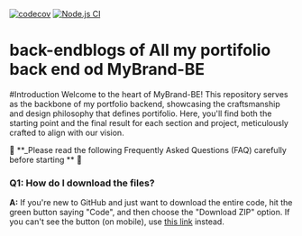[![codecov](https://codecov.io/github/tchamianest/MyBrand-BE/graph/badge.svg?token=ZQK3VYHML4)](https://codecov.io/github/tchamianest/MyBrand-BE)
[![Node.js CI](https://github.com/tchamianest/MyBrand-BE/actions/workflows/testing.yml/badge.svg)](https://github.com/tchamianest/MyBrand-BE/actions/workflows/testing.yml)
# back-endblogs of All my portifolio back end od MyBrand-BE

#Introduction
Welcome to the heart of MyBrand-BE! This repository serves as the backbone of my portfolio backend, showcasing the craftsmanship and design philosophy that defines portifolio. Here, you'll find both the starting point and the final result for each section and project, meticulously crafted to align with our vision.


🚨 **_Please read the following Frequently Asked Questions (FAQ) carefully before starting ** 🚨

### Q1: How do I download the files?
**A:** If you're new to GitHub and just want to download the entire code, hit the green button saying "Code", and then choose the "Download ZIP" option. If you can't see the button (on mobile), use [this link](https://github.com/tchamianest/MyBrand-BE.git) instead.
